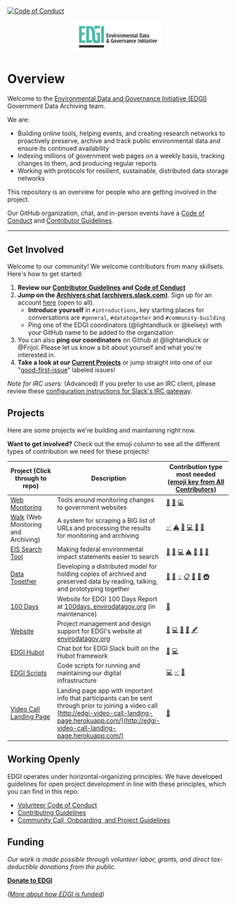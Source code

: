 [![Code of Conduct](https://img.shields.io/badge/%E2%9D%A4-code%20of%20conduct-blue.svg?style=flat)](https://github.com/edgi-govdata-archiving/overview/blob/main/CONDUCT.md)

[<div align="center"><img width=40% src="./images/EDGI-Logo-Horiz.png" alt="Environmental Data and Governance Initiative Logo"></div>](https://envirodatagov.org/)

# Overview

Welcome to the [Environmental Data and Governance Initiative (EDGI)](https://envirodatagov.org/) Government Data Archiving team.

We are:
* Building online tools, helping events, and creating research networks to proactively preserve, archive and track public environmental data and ensure its continued availability
* Indexing millions of government web pages on a weekly basis, tracking changes to them, and producing regular reports
* Working with protocols for resilient, sustainable, distributed data storage networks

This repository is an overview for people who are getting involved in the project.

Our GitHub organization, chat, and in-person events have a [Code of Conduct](/CONDUCT.md) and [Contributor Guidelines](/CONTRIBUTING.md).

---

## Get Involved

Welcome to our community! We welcome contributors from many skillsets. Here's how to get started:

1. **Review our [Contributor Guidelines](/CONTRIBUTING.md) and [Code of Conduct](/CONDUCT.md)**
1. **Jump on the [Archivers chat (archivers.slack.com)](https://archivers.slack.com/)**. Sign up for an account [here](https://archivers-slack.herokuapp.com/) (open to all).
    - **Introduce yourself** in `#introductions`, key starting places for conversations are `#general`, `#datatogether` and `#community-building`
    - Ping one of the EDGI coordinators (@lightandluck or @kelsey) with your GitHub name to be added to the organization
1. You can also **ping our coordinators** on Github at @lightandluck or @Frijol. Please let us know a bit about yourself and what you're interested in.
1. **Take a look at our [Current Projects](#projects)** or jump straight into one of our "[good-first-issue](https://github.com/issues?q=is%3Aopen+is%3Aissue+label%3Agood-first-issue+user%3Aedgi-govdata-archiving)" labeled issues!

*Note for IRC users:* (Advanced) If you prefer to use an IRC client, please review these [configuration instructions for Slack's IRC gateway](https://archivers.slack.com/account/gateways).

## Projects

Here are some projects we're building and maintaining right now.

**Want to get involved?** Check out the emoji column to see all the different types of contribution we need for these projects!

| Project (Click through to repo) | Description | Contribution type most needed ([emoji key from All Contributors](https://github.com/kentcdodds/all-contributors#emoji-key))|
| --- | --- | --- |
| [Web Monitoring](https://github.com/edgi-govdata-archiving/web-monitoring) | Tools around monitoring changes to government websites | [📖](# "Documentation")  [🐛](# "Bug reports") [💻](# "Code")
| [Walk](https://github.com/qri-io/walk) (Web Monitoring and Archiving) | A system for scraping a BIG list of URLs and processing the results for monitoring and archiving | [✅](# "Tutorials") [⚠️](# "Tests") [📖](# "Documentation") [💻](# "Code") [🐛](# "Bug reports") [👀](# "Reviewed Pull Requests")
| [EIS Search Tool](https://github.com/edgi-govdata-archiving/eis-search)  | Making federal environmental impact statements easier to search | [🤔](# "Ideas & Planning") [🐛](# "Bug reports") [💻](# "Code") [⚠️](# "Tests") [📖](# "Documentation") [🎨](# "Design") [📓](# "User Testing")
| [Data Together](https://github.com/datatogether/datatogether) | Developing a distributed model for holding copies of archived and preserved data by reading, talking, and prototyping together | [📝](# "Blogposts") [🎨](# "Design") [💡](# "Examples") [📋](# "Event Organizers") [🤔](# "Ideas & Planning") [📢](# "Talks") [🚇](# "Infrastructure (Hosting, Build-Tools, etc)")
|[100 Days](https://github.com/edgi-govdata-archiving/100days) | Website for EDGI 100 Days Report at [100days. envirodatagov.org](https://100days.envirodatagov.org/) (in maintenance) | [🐛](# "Bug reports")
| [Website](https://github.com/edgi-govdata-archiving/edgi-website) | Project management and design support for EDGI's website at [envirodatagov.org](https://envirodatagov.org/) | [🐛](# "Bug reports") [💻](# "Code") [🎨](# "Design") [🤔](# "Ideas & Planning") [🖋](# "Content (e.g. website copy)")
| [EDGI Hubot](https://github.com/edgi-govdata-archiving/edgi-hubot) | Chat bot for EDGI Slack built on the Hubot framework  | [📖](# "Documentation") [💻](# "Code")
| [EDGI Scripts](https://github.com/edgi-govdata-archiving/edgi-scripts) | Code scripts for running and maintaining our digital infrastructure | [💻](# "Code") [✅](# "Tutorials") [📖](# "Documentation")
| [Video Call Landing Page](https://github.com/edgi-govdata-archiving/video-call-landing-page) | Landing page app with important info that participants can be sent through prior to joining a video call  <br />[http://edgi-video-call-landing-page.herokuapp.com/](http://edgi-video-call-landing-page.herokuapp.com/) | [🐛](# "Bug reports")

## Working Openly

EDGI operates under horizontal-organizing principles. We have developed guidelines for open project development in line with these principles, which you can find in this repo:

- [Volunteer Code of Conduct](/CONDUCT.md)
- [Contributing Guidelines](/CONTRIBUTING.md)
- [Community Call, Onboarding, and Project Guidelines](/repo_guidelines.md)

## Funding

*Our work is made possible through volunteer labor, grants, and direct tax-deductible donations from the public.*

**[Donate to EDGI](https://secure.lglforms.com/form_engine/s/pSsqtc9u4WVkEonQbBbU8Q)** 

*([More about how EDGI is funded](https://envirodatagov.org/about/how-were-funded/))*
